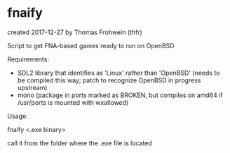 fnaify
======

created 2017-12-27
by Thomas Frohwein (thfr)

Script to get FNA-based games
ready to run on OpenBSD

Requirements:

- SDL2 library that identifies as 'Linux' rather than 'OpenBSD'
  (needs to be compiled this way; patch to recognize OpenBSD in
  progress upstream)
- mono (package in ports marked as BROKEN, but compiles on amd64
  if /usr/ports is mounted with wxallowed)

Usage:

fnaify <.exe binary>

call it from the folder where the .exe file is located
